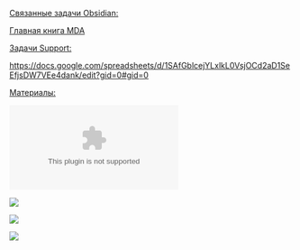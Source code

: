 <u>Связанные задачи Obsidian:</u>

[Главная книга MDA](Главная%20книга%20MDA.md)

<u>Задачи Support:</u>

https://docs.google.com/spreadsheets/d/1SAfGblcejYLxlkL0VsjOCd2aD1SeEfjsDW7VEe4dank/edit?gid=0#gid=0

<u>Материалы:</u>

![](ТЗ%20Сибур%20Global%20ERP%20v11.docx)

![](Pasted%20image%2020251021120906.png)

![](Pasted%20image%2020251021120415.png)

![](Pasted%20image%2020251021120947.png)



